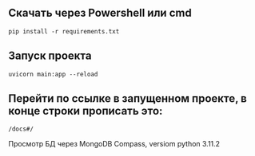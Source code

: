 ## Скачать через Powershell или cmd
```
pip install -r requirements.txt
```
## Запуск проекта
```
uvicorn main:app --reload
```
## Перейти по ссылке в запущенном проекте, в конце строки прописать это:
```
/docs#/
```
Просмотр БД через MongoDB Compass, versiom python 3.11.2
